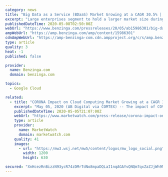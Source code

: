 ```yaml
---
category: news
title: "Big Data as a Service (BDaaS) Market Growing at a CAGR 30.5% | Key Player Google, Microsoft, AWS, IBM, Oracle"
excerpt: "Large enterprises segment to hold a larger market size during the forecast period. The adoption of BDaaS solutions is high among large enterprises, as they spend a significant amo"
publishedDateTime: 2020-05-08T02:50:00Z
webUrl: "https://www.benzinga.com/pressreleases/20/05/ab15986301/big-data-as-a-service-bdaas-market-growing-at-a-cagr-30-5-key-player-google-microsoft-aws-ibm-ora"
ampWebUrl: "https://amp.benzinga.com/amp/content/15986301"
cdnAmpWebUrl: "https://amp-benzinga-com.cdn.ampproject.org/c/s/amp.benzinga.com/amp/content/15986301"
type: article
quality: 3
heat: -1
published: false

provider:
  name: Benzinga.com
  domain: benzinga.com

topics:
  - Google Cloud

related:
  - title: "CORONA Impact on Cloud Computing Market Growing at a CAGR 12.5% | Key Player AWS, Microsoft, Google, Alibaba, SAP"
    excerpt: "May 05, 2020 (AB Digital via COMTEX) -- The impact of COVID-19 on the \"COVID-19 Impact on Cloud Computing Market by Service Type (Infrastructure"
    publishedDateTime: 2020-05-05T21:07:00Z
    webUrl: "https://www.marketwatch.com/press-release/corona-impact-on-cloud-computing-market-growing-at-a-cagr-125-key-player-aws-microsoft-google-alibaba-sap-2020-05-05"
    type: article
    provider:
      name: MarketWatch
      domain: marketwatch.com
    quality: 41
    images:
      - url: "https://mw3.wsj.net/mw5/content/logos/mw_logo_social.png"
        width: 1200
        height: 630

secured: "XnHcezRnBizzN93ycR74zDMrTdNo8mpaDQLaI1nqAGAYvQNQm7qxZaZJjWh9MhfdDnmIn6bVqZcB1IdoeTJNTrWHW4kAnIe275YYiMAnbYJLu+ETx4Lb84RNtxBJPmbmKoxx0aaxGzf7bbQ+jogyXO6lHaRunxTAoy9Kmg8g0No9/k3qiw4V5r4Yz+XOy+rKBmwF+lsKZdR+WzM7NZsYHziMgyvIlzFhZBJu9DNvX8COqRX8VWURJNhp26+WNAMwSWRllZ5QVJHebbQycTSlggsTvMFD+KYQFUS3yedizm1jrG4QDaoHQtNCVvaSqd8f4cdUrnRP4hRD0iQH+yYpH2PHuVjIfxLzlvLF9kP2Npbq4j7fHrTnnsqSkc3599lm7RA5/Q2/8AdaRmWT3xlTqhkwtuPba8SM33j9ES3XAKpNd6Ytd9IyLQzBOFqq9pY0i435HtcEqmdnqL6/kP6sloERmsXR39fYaHXv1qmiAKk=;yj0P1sOUcHaAu6/NSqtKBA=="
---
```


